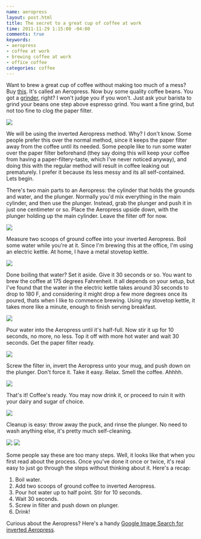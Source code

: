 ```yaml
---
name: aeropress
layout: post.html
title: The secret to a great cup of coffee at work
time: 2011-11-29 1:15:00 -04:00
comments: true
keywords:
- aeropress
- coffee at work
- brewing coffee at work
- office coffee
categories: coffee
---
```


Want to brew a great cup of coffee without making too much of a mess? Buy [this]("https://www.amazon.com/dp/B001HBCVX0/ref=as_li_ss_til?tag=hectorrcom-20&camp=0&creative=0&linkCode=as4&creativeASIN=B001HBCVX0&adid=0JEH9MMZEWRMM2NRNNCK&"). It's called an Aeropress. Now buy some quality coffee beans. You got a [grinder]("https://www.amazon.com/dp/B0000AR7SY/ref=as_li_ss_til?tag=hectorrcom-20&camp=0&creative=0&linkCode=as4&creativeASIN=B0000AR7SY&adid=1H4CE8WR1R1FX9A0Y77J&"), right? I won't judge you if you won't. Just ask your barista to grind your beans one step above espresso grind. You want a fine grind, but not too fine to clog the paper filter.


![](IMG_1115.jpg)

We will be using the inverted Aeropress method. Why? I don't know. Some people prefer this over the normal method, since it keeps the paper filter away from the coffee until its needed. Some people like to run some water over the paper filter beforehand (they say doing this will keep your coffee from having a paper-filtery-taste, which I've never noticed anyway), and doing this with the regular method will result in coffee leaking out prematurely. I prefer it because its less messy and its all self-contained. Lets begin.

<!-- more -->

There's two main parts to an Aeropress: the cylinder that holds the grounds and water, and the plunger. Normally you'd mix everything in the main cylinder, and then use the plunger. Instead, grab the plunger and push it in just one centimeter or so. Place the Aeropress upside down, with the plunger holding up the main cylinder. Leave the filter off for now.

![](IMG_1114.jpg)

Measure two scoops of ground coffee into your inverted Aeropress. Boil some water while you're at it. Since I'm brewing this at the office, I'm using an electric kettle. At home, I have a metal stovetop kettle.

![](IMG_1116.jpg)

Done boiling that water? Set it aside. Give it 30 seconds or so. You want to brew the coffee at 175 degrees Fahrenheit. It all depends on your setup, but I've found that the water in the electric kettle takes around 30 seconds to drop to 180 F, and considering it might drop a few more degrees once its poured, thats when I like to commence brewing. Using my stovetop kettle, it takes more like a minute, enough to finish serving breakfast.

![](IMG_1117.jpg)

Pour water into the Aeropress until it's half-full. Now stir it up for 10 seconds, no more, no less. Top it off with more hot water and wait 30 seconds. Get the paper filter ready.

![](IMG_1118.jpg)

Screw the filter in, invert the Aeropress unto your mug, and push down on the plunger. Don't force it. Take it easy. Relax. Smell the coffee. Ahhhh.

![](IMG_1120.jpg)

That's it! Coffee's ready. You may now drink it, or proceed to ruin it with your dairy and sugar of choice.

![](IMG_1121.jpg)

Cleanup is easy: throw away the puck, and rinse the plunger. No need to wash anything else, it's pretty much self-cleaning.

![](IMG_1122.jpg)
![](IMG_1123.jpg)

Some people say these are too many steps. Well, it looks like that when you first read about the process. Once you've done it once or twice, it's real easy to just go through the steps without thinking about it. Here's a recap:

1. Boil water.
2. Add two scoops of ground coffee to inverted Aeropress.
3. Pour hot water up to half point. Stir for 10 seconds.
4. Wait 30 seconds.
5. Screw in filter and push down on plunger.
6. Drink!

Curious about the Aeropress? Here's a handy [Google Image Search for inverted Aeropress]("http://www.google.com/search?client=safari&rls=en&q=inverted+aeropress&oe=UTF-8&um=1&ie=UTF-8&hl=en&tbm=isch&source=og&sa=N&tab=wi&biw=971&bih=632&sei=sRXVTsf_Dsf50gHrz-D_AQ").
